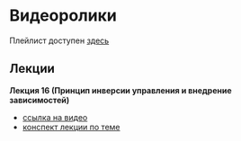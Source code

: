 # Видеоролики

Плейлист доступен [здесь](https://youtube.com/playlist?list=PLKTsfoGIz8kfIL5Ap_FFcXz0h-MsAQ3ES)

## Лекции

**Лекция 16 (Принцип инверсии управления и внедрение зависимостей)**
- [ссылка на видео](https://youtu.be/-QeLlXmeEcE)
- [конспект лекции по теме](https://github.com/MykolaHodovychenko/android/tree/ru/lectures/lecture01)